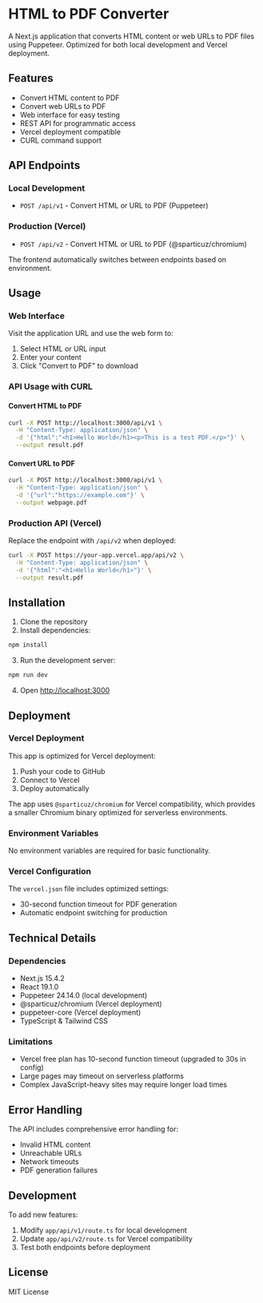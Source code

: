 # HTML to PDF Converter

A Next.js application that converts HTML content or web URLs to PDF files using Puppeteer. Optimized for both local development and Vercel deployment.

## Features

- Convert HTML content to PDF
- Convert web URLs to PDF
- Web interface for easy testing
- REST API for programmatic access
- Vercel deployment compatible
- CURL command support

## API Endpoints

### Local Development
- `POST /api/v1` - Convert HTML or URL to PDF (Puppeteer)

### Production (Vercel)
- `POST /api/v2` - Convert HTML or URL to PDF (@sparticuz/chromium)

The frontend automatically switches between endpoints based on environment.

## Usage

### Web Interface
Visit the application URL and use the web form to:
1. Select HTML or URL input
2. Enter your content
3. Click "Convert to PDF" to download

### API Usage with CURL

#### Convert HTML to PDF
```bash
curl -X POST http://localhost:3000/api/v1 \
  -H "Content-Type: application/json" \
  -d '{"html":"<h1>Hello World</h1><p>This is a test PDF.</p>"}' \
  --output result.pdf
```

#### Convert URL to PDF
```bash
curl -X POST http://localhost:3000/api/v1 \
  -H "Content-Type: application/json" \
  -d '{"url":"https://example.com"}' \
  --output webpage.pdf
```

### Production API (Vercel)
Replace the endpoint with `/api/v2` when deployed:

```bash
curl -X POST https://your-app.vercel.app/api/v2 \
  -H "Content-Type: application/json" \
  -d '{"html":"<h1>Hello World</h1>"}' \
  --output result.pdf
```

## Installation

1. Clone the repository
2. Install dependencies:
```bash
npm install
```

3. Run the development server:
```bash
npm run dev
```

4. Open [http://localhost:3000](http://localhost:3000)

## Deployment

### Vercel Deployment

This app is optimized for Vercel deployment:

1. Push your code to GitHub
2. Connect to Vercel
3. Deploy automatically

The app uses `@sparticuz/chromium` for Vercel compatibility, which provides a smaller Chromium binary optimized for serverless environments.

### Environment Variables

No environment variables are required for basic functionality.

### Vercel Configuration

The `vercel.json` file includes optimized settings:
- 30-second function timeout for PDF generation
- Automatic endpoint switching for production

## Technical Details

### Dependencies
- Next.js 15.4.2
- React 19.1.0
- Puppeteer 24.14.0 (local development)
- @sparticuz/chromium (Vercel deployment)
- puppeteer-core (Vercel deployment)
- TypeScript & Tailwind CSS

### Limitations
- Vercel free plan has 10-second function timeout (upgraded to 30s in config)
- Large pages may timeout on serverless platforms
- Complex JavaScript-heavy sites may require longer load times

## Error Handling

The API includes comprehensive error handling for:
- Invalid HTML content
- Unreachable URLs
- Network timeouts
- PDF generation failures

## Development

To add new features:
1. Modify `app/api/v1/route.ts` for local development
2. Update `app/api/v2/route.ts` for Vercel compatibility
3. Test both endpoints before deployment

## License

MIT License